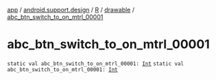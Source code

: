 [app](../../../index.md) / [android.support.design](../../index.md) / [R](../index.md) / [drawable](index.md) / [abc_btn_switch_to_on_mtrl_00001](.)

# abc_btn_switch_to_on_mtrl_00001

`static val abc_btn_switch_to_on_mtrl_00001: `[`Int`](https://kotlinlang.org/api/latest/jvm/stdlib/kotlin/-int/index.html)
`static val abc_btn_switch_to_on_mtrl_00001: `[`Int`](https://kotlinlang.org/api/latest/jvm/stdlib/kotlin/-int/index.html)